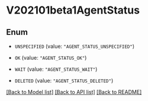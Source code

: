# V202101beta1AgentStatus

## Enum


* `UNSPECIFIED` (value: `"AGENT_STATUS_UNSPECIFIED"`)

* `OK` (value: `"AGENT_STATUS_OK"`)

* `WAIT` (value: `"AGENT_STATUS_WAIT"`)

* `DELETED` (value: `"AGENT_STATUS_DELETED"`)


[[Back to Model list]](../README.md#documentation-for-models) [[Back to API list]](../README.md#documentation-for-api-endpoints) [[Back to README]](../README.md)


